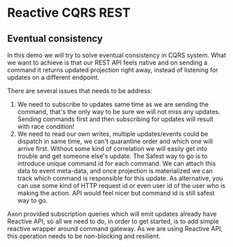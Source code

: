 # Reactive CQRS REST 

## Eventual consistency

In this demo we will try to solve eventual consistency in CQRS system.
What we want to achieve is that our REST API feels native and on sending a command it returns updated projection right away, instead of listening for updates on a different endpoint.

There are several issues that needs to be address:

1. We need to subscribe to updates same time as we are sending the command, that's the only way to be sure we will not miss any updates. Sending commands first and then subscribing for updates will result with race condition! 
2. We need to read our own writes, multiple updates/events could be dispatch in same time, we can't quarantine order and which one will arrive first. Without some kind of correlation we will easily get into trouble and get someone else's update. The Safest way to go is to introduce unique command id for each command. We can attach this data to event meta-data, and once projection is materialized we can track which command is responsible for this update. As alternative, you can use some kind of HTTP request id or even user id of the user who is making the action. API would feel nicer but command id is still safest way to go.

Axon provided subscription queries which will emit updates already have Reactive API, so all we need to do, in order to get started, is to add simple reactive wrapper around command gateway.
As we are using Reactive API, this operation needs to be non-blocking and resilient.
